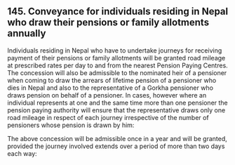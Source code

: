## 145. Conveyance for individuals residing in Nepal who draw their pensions or family allotments annually

Individuals residing in Nepal who have to undertake journeys for receiving payment of their pensions or family allotments will be granted road mileage at prescribed rates per day to and from the nearest Pension Paying Centres. The concession will also be admissible to the nominated heir of a pensioner when coming to draw the arrears of lifetime pension of a pensioner who dies in Nepal and also to the representative of a Gorkha pensioner who draws pension on behalf of a pensioner. In cases, however where an individual represents at one and the same time more than one pensioner the pension paying authority will ensure that the representative draws only one road mileage in respect of each journey irrespective of the number of pensioners whose pension is drawn by him:

The above concession will be admissible once in a year and will be granted, provided the journey involved extends over a period of more than two days each way:
